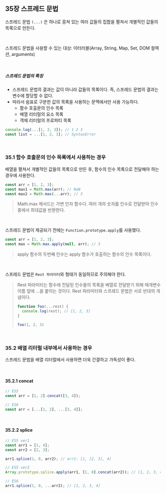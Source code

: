 ## 35장 스프레드 문법

스프레드 문법 `(...)` 은 하나로 뭉쳐 있는 여러 값들의 집합을 펼쳐서 개별적인 값들의 목록으로 만든다.

<br>

스프레드 문법을 사용할 수 있는 대상: 이터러블(Array, String, Map, Set, DOM 컬렉션, arguments)

<br>

##### 스프레드 문법의 특징

- 스프레드 문법의 결과는 값이 아니라 값들의 목록이다. 즉, 스프레드 문법의 결과는 변수에 할당할 수 없다.
- 따라서 쉼표로 구분한 값의 목록을 사용하는 문맥에서만 사용 가능하다.
	- 함수 호출문의 인수 목록
	- 배열 리터럴의 요소 목록
	- 객체 리터럴의 프로퍼티 목록

```javascript
console.log(...[1, 2, 3]); // 1 2 3
const list = ...[1, 2, 3]; // SyntaxError
```

<br>

### 35.1 함수 호출문의 인수 목록에서 사용하는 경우

배열을 펼쳐서 개별적인 값들의 목록으로 만든 후, 함수의 인수 목록으로 전달해야 하는 경우에 사용한다.

```javascript
const arr = [1, 2, 3];
const max1 = Math.max(arr); // NaN
const max2 = Math.max(...arr); // 3
```

> Math.max 메서드는 가변 인자 함수다. 여러 개의 숫자를 인수로 전달받아 인수 중에서 최대값을 반환한다.

<br>

스프레드 문법이 제공되기 전에는 `Function.prototype.apply`를 사용했다.

```javascript
const arr = [1, 2, 3];
const max = Math.max.apply(null, arr); // 3
```

> apply 함수의 두번째 인수는 apply 함수가 호출하는 함수의 인수 목록이다.

<br>

스프레드 문법은 `Rest 파라미터`와 형태가 동일하므로 주의해야 한다. 

> Rest 파라미터는 함수에 전달된 인수들의 목록을 배열로 전달받기 위해 매개변수 이름 앞에 ...을 붙이는 것이다. Rest 파라미터와 스프레드 문법은 서로 반대의 개념이다.
> ```javascript
> function foo(...rest) {
> 	console.log(rest); // [1, 2, 3]
> }
>
> foo(1, 2, 3)
> ```

<br>

### 35.2 배열 리터럴 내부에서 사용하는 경우

스프레드 문법을 배열 리터럴에서 사용하면 더욱 간결하고 가독성이 좋다.

<br>

#### 35.2.1 concat

```javascript
// ES5
const arr = [1, 2].concat([3, 4]);

// ES6
const arr = [...[1, 2], ...[3, 4]];
```

<br>

#### 35.2.2 splice

```javascript
// ES5 ver1
const arr1 = [1, 4];
const arr2 = [2, 3];

arr1.splice(1, 0, arr2); // arr1: [1, [2, 3], 4]

// ES5 ver2
Array.prototype.splice.apply(arr1, [1, 0].concat(arr2)); // [1, 2, 3, 4]

// ES6
arr1.splice(1, 0, ...arr2); // [1, 2, 3, 4]
```